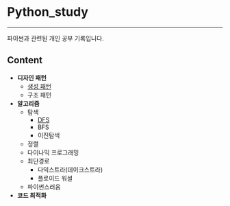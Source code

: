 # Python_study
------------------

파이썬과 관련된 개인 공부 기록입니다. 

## Content


- **디자인 패턴**
  - [생성 패턴](DesignPattern/Creational/intro.md)
  - 구조 패턴
- **알고리즘**
  - 탐색
    - [DFS](ProblemSolving/DFS/DFS.md)
    - BFS
    - 이진탐색
  - 정렬
  - 다이나믹 프로그래밍
  - 최단경로
    - 다익스트라(데이크스트라)
    - 플로이드 워셜
  - 파이썬스러움
 - **코드 최적화**
 
